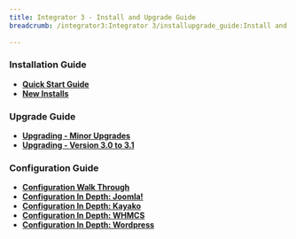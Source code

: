 ```yaml
---
title: Integrator 3 - Install and Upgrade Guide
breadcrumb: /integrator3:Integrator 3/installupgrade_guide:Install and Upgrade Guide
 
---
```


### Installation Guide

* **[Quick Start Guide](integrator3/quickstart.md)**
* **[New Installs](integrator3/installupgrade_guide/newinstalls.md)**

### Upgrade Guide
* **[Upgrading - Minor Upgrades](integrator3/installupgrade_guide/minor.md)**
* **[Upgrading - Version 3.0 to 3.1](integrator3/installupgrade_guide/upgrade31.md)**

### Configuration Guide
* **[Configuration Walk Through](integrator3/installupgrade_guide/configwalkthru.md)**
* **[Configuration In Depth:  Joomla!](integrator3/installupgrade_guide/configjoomla.md)**
* **[Configuration In Depth:  Kayako](integrator3/installupgrade_guide/configkayako.md)**
* **[Configuration In Depth:  WHMCS](integrator3/installupgrade_guide/configwhmcs.md)**
* **[Configuration In Depth:  Wordpress](integrator3/installupgrade_guide/configwordpress.md)**